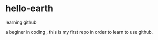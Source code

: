 # hello-earth
learning github

a beginer in coding , this is my first repo in order to learn to use github.

